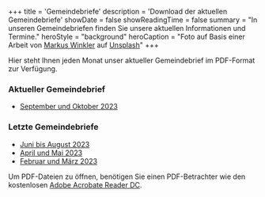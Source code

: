 +++
title = 'Gemeindebriefe'
description = 'Download der aktuellen Gemeindebriefe'
showDate = false
showReadingTime = false
summary = "In unseren Gemeindebriefen finden Sie unsere aktuellen Informationen und Termine."
heroStyle = "background"
heroCaption = "Foto auf Basis einer Arbeit von [Markus Winkler](https://unsplash.com/de/@markuswinkler?utm_content=creditCopyText) auf [Unsplash](https://unsplash.com/de/fotos/grun-weisse-braille-schreibmaschine-ci2rHJqgC1M?utm_content=creditCopyText)"
+++

Hier steht Ihnen jeden Monat unser aktueller Gemeindebrief im PDF-Format zur Verfügung.

### Aktueller Gemeindebrief

* [September und Oktober 2023](/pdf/2023-09-online.pdf)

### Letzte Gemeindebriefe

* [Juni bis August 2023](/pdf/2023-06-online.pdf)
* [April und Mai 2023](/pdf/2023-04-online.pdf)
* [Februar und März 2023](/pdf/2023-02-online.pdf)

Um PDF-Dateien zu öffnen, benötigen Sie einen PDF-Betrachter wie den kostenlosen [Adobe Acrobate Reader DC](http://get.adobe.com/de/reader/).
